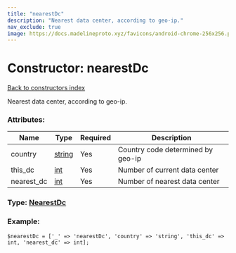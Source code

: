 ```yaml
---
title: "nearestDc"
description: "Nearest data center, according to geo-ip."
nav_exclude: true
image: https://docs.madelineproto.xyz/favicons/android-chrome-256x256.png
---
```

# Constructor: nearestDc  
[Back to constructors index](/API_docs/constructors/index.html)



Nearest data center, according to geo-ip.

### Attributes:

| Name     |    Type       | Required | Description |
|----------|---------------|----------|-------------|
|country|[string](/API_docs/types/string.html) | Yes|Country code determined by geo-ip|
|this\_dc|[int](/API_docs/types/int.html) | Yes|Number of current data center|
|nearest\_dc|[int](/API_docs/types/int.html) | Yes|Number of nearest data center|



### Type: [NearestDc](/API_docs/types/NearestDc.html)


### Example:

```
$nearestDc = ['_' => 'nearestDc', 'country' => 'string', 'this_dc' => int, 'nearest_dc' => int];
```  
